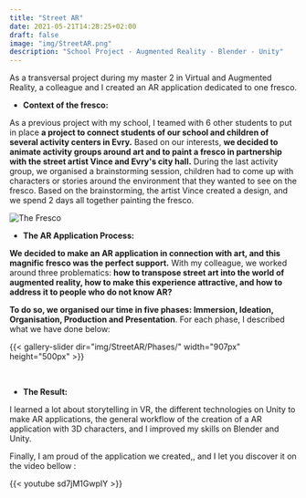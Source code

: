 ```yaml
---
title: "Street AR"
date: 2021-05-21T14:28:25+02:00
draft: false
image: "img/StreetAR.png"
description: "School Project - Augmented Reality - Blender - Unity"
---
```



As a transversal project during my master 2 in Virtual and Augmented Reality, a colleague and I created an AR application dedicated to one fresco.    

- **Context of the fresco:**

As a previous project with my school, I teamed with 6 other students to put in place **a project to connect students of our school and children of several activity centers in Evry.**
Based on our interests, **we decided to animate activity groups around art and to paint a fresco in partnership with the street artist Vince and Evry's city hall.**
During the last activity group, we organised a brainstorming session, children had to come up with characters or stories around the environment that they wanted to see on the fresco.
Based on the brainstorming, the artist Vince created a design, and we spend 2 days all together painting  the fresco.

![The Fresco](https://ceici92.github.io/CeciliasPortofolio/img/StreetAR/Fresco.jpg)


- **The AR Application Process:**

**We decided to make an AR application in connection with art, and this magnific fresco was the perfect support.**
With my colleague, we worked around three problematics: **how to transpose street art into the world of augmented reality, how to make this experience attractive, and how to address it to people who do not know AR?**

**To do so, we organised our time in five phases: Immersion, Ideation, Organisation, Production and Presentation**.
For each phase, I described what we have done below:

{{< gallery-slider dir="img/StreetAR/Phases/" width="907px" height="500px" >}}

&nbsp;

- **The Result:**

I learned a lot about storytelling in VR, the different technologies on Unity to make AR applications, the general workflow of the creation of a AR application with 3D characters, and I improved my skills on Blender and Unity.

Finally, I am proud of the application we created,, and I let you discover it on the video bellow :

{{< youtube sd7jM1GwpIY >}}    






